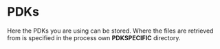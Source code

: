 PDKs
====

Here the PDKs you are using can be stored. Where the files are
retrieved from is specified in the process own **PDKSPECIFIC**
directory.
